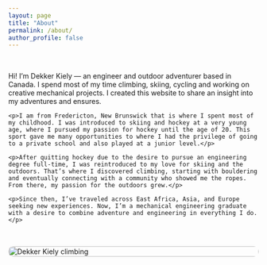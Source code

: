 ```yaml
---
layout: page
title: "About"
permalink: /about/
author_profile: false
---
```


<div style="display: flex; flex-wrap: wrap; align-items: center; gap: 2rem; margin-top: 2rem;">
  <div style="flex: 1; min-width: 300px;">
    <p>Hi! I’m Dekker Kiely — an engineer and outdoor adventurer based in Canada. I spend most of my time climbing, skiing, cycling and working on creative mechanical projects. I created this website to share an insight into my adventures and ensures.</p>

    <p>I am from Fredericton, New Brunswick that is where I spent most of my childhood. I was introduced to skiing and hockey at a very young age, where I pursued my passion for hockey until the age of 20. This sport gave me many opportunities to where I had the privilege of going to a private school and also played at a junior level.</p>

    <p>After quitting hockey due to the desire to pursue an engineering degree full-time, I was reintroduced to my love for skiing and the outdoors. That’s where I discovered climbing, starting with bouldering and eventually connecting with a community who showed me the ropes. From there, my passion for the outdoors grew.</p>

    <p>Since then, I’ve traveled across East Africa, Asia, and Europe seeking new experiences. Now, I’m a mechanical engineering graduate with a desire to combine adventure and engineering in everything I do.</p>
  </div>
  <div style="flex: 1; min-width: 300px;">
    <img src="/assets/IMG_0253.png" alt="Dekker Kiely climbing" style="width: 100%; border-radius: 10px;">
  </div>
</div>
